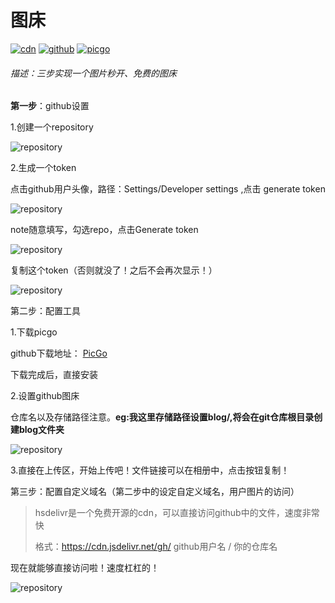 # 图床

 [![cdn](https://img.shields.io/badge/cdn-jsdelivr-brightgreen)](https://www.jsdelivr.com/)  [![github](https://img.shields.io/badge/repos-github-orange)](https://github.com)   [![picgo](https://img.shields.io/badge/tool-PicGo-blue)](https://github.com/Molunerfinn/picgo/releases) 

###### 描述：三步实现一个图片秒开、免费的图床

**第一步**：github设置

1.创建一个repository

![repository](https://cdn.jsdelivr.net/gh/liouoth/pic_repos/blog/20200927184531.jpg)

2.生成一个token

点击github用户头像，路径：Settings/Developer settings ,点击 generate token

![repository](https://cdn.jsdelivr.net/gh/liouoth/pic_repos/blog/20200927184537.jpg)



note随意填写，勾选repo，点击Generate token

![repository](https://cdn.jsdelivr.net/gh/liouoth/pic_repos/blog/20200927184542.jpg)



复制这个token（否则就没了！之后不会再次显示！）

![repository](https://cdn.jsdelivr.net/gh/liouoth/pic_repos/blog/20200927184644.jpg)



第二步：配置工具

1.下载picgo

github下载地址： [PicGo](https://github.com/Molunerfinn/picgo/releases)

下载完成后，直接安装

2.设置github图床

仓库名以及存储路径注意。**eg:我这里存储路径设置blog/,将会在git仓库根目录创建blog文件夹**

![repository](https://cdn.jsdelivr.net/gh/liouoth/pic_repos/blog/20200927184732.jpg)

3.直接在上传区，开始上传吧！文件链接可以在相册中，点击按钮复制！



第三步：配置自定义域名（第二步中的设定自定义域名，用户图片的访问）

> hsdelivr是一个免费开源的cdn，可以直接访问github中的文件，速度非常快
>
> 格式：https://cdn.jsdelivr.net/gh/ github用户名 / 你的仓库名



现在就能够直接访问啦！速度杠杠的！

![repository](https://cdn.jsdelivr.net/gh/liouoth/pic_repos/blog/20200927184738.jpg)